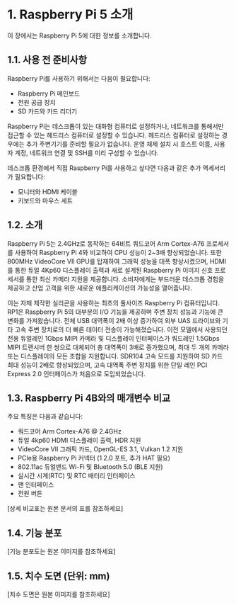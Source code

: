 # 1. Raspberry Pi 5 소개

이 장에서는 Raspberry Pi 5에 대한 정보를 소개합니다.

## 1.1. 사용 전 준비사항

Raspberry Pi를 사용하기 위해서는 다음이 필요합니다:
- Raspberry Pi 메인보드
- 전원 공급 장치
- SD 카드와 카드 리더기

Raspberry Pi는 데스크톱이 있는 대화형 컴퓨터로 설정하거나, 네트워크를 통해서만 접근할 수 있는 헤드리스 컴퓨터로 설정할 수 있습니다. 헤드리스 컴퓨터로 설정하는 경우에는 추가 주변기기를 준비할 필요가 없습니다. 운영 체제 설치 시 호스트 이름, 사용자 계정, 네트워크 연결 및 SSH를 미리 구성할 수 있습니다.

데스크톱 환경에서 직접 Raspberry Pi를 사용하고 싶다면 다음과 같은 추가 액세서리가 필요합니다:
- 모니터와 HDMI 케이블
- 키보드와 마우스 세트

## 1.2. 소개

Raspberry Pi 5는 2.4GHz로 동작하는 64비트 쿼드코어 Arm Cortex-A76 프로세서를 사용하여 Raspberry Pi 4와 비교하여 CPU 성능이 2~3배 향상되었습니다. 또한 800MHz VideoCore VII GPU를 탑재하여 그래픽 성능을 대폭 향상시켰으며, HDMI를 통한 듀얼 4Kp60 디스플레이 출력과 새로 설계된 Raspberry Pi 이미지 신호 프로세서를 통한 최신 카메라 지원을 제공합니다. 소비자에게는 부드러운 데스크톱 경험을 제공하고 산업 고객을 위한 새로운 애플리케이션의 가능성을 열어줍니다.

이는 자체 제작한 실리콘을 사용하는 최초의 풀사이즈 Raspberry Pi 컴퓨터입니다. RP1은 Raspberry Pi 5의 대부분의 I/O 기능을 제공하며 주변 장치 성능과 기능에 큰 변화를 가져왔습니다. 전체 USB 대역폭이 2배 이상 증가하여 외부 UAS 드라이브와 기타 고속 주변 장치로의 더 빠른 데이터 전송이 가능해졌습니다. 이전 모델에서 사용되던 전용 듀얼레인 1Gbps MIPI 카메라 및 디스플레이 인터페이스가 쿼드레인 1.5Gbps MIPI 트랜시버 한 쌍으로 대체되어 총 대역폭이 3배로 증가했으며, 최대 두 개의 카메라 또는 디스플레이의 모든 조합을 지원합니다. SDR104 고속 모드를 지원하여 SD 카드 최대 성능이 2배로 향상되었으며, 고속 대역폭 주변 장치를 위한 단일 레인 PCI Express 2.0 인터페이스가 처음으로 도입되었습니다.

## 1.3. Raspberry Pi 4B와의 매개변수 비교

주요 특징은 다음과 같습니다:
- 쿼드코어 Arm Cortex-A76 @ 2.4GHz
- 듀얼 4kp60 HDMI 디스플레이 출력, HDR 지원
- VideoCore VII 그래픽 카드, OpenGL-ES 3.1, Vulkan 1.2 지원
- PCIe용 Raspberry Pi 커넥터 (1 2.0 포트, 추가 HAT 필요)
- 802.11ac 듀얼밴드 Wi-Fi 및 Bluetooth 5.0 (BLE 지원)
- 실시간 시계(RTC) 및 RTC 배터리 인터페이스
- 팬 인터페이스
- 전원 버튼

[상세 비교표는 원본 문서의 표를 참조하세요]

## 1.4. 기능 분포
[기능 분포도는 원본 이미지를 참조하세요]

## 1.5. 치수 도면 (단위: mm)
[치수 도면은 원본 이미지를 참조하세요]